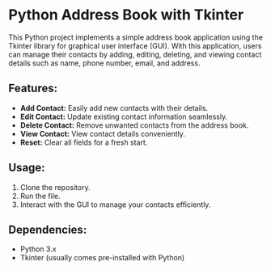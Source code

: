 # Python Address Book with Tkinter

This Python project implements a simple address book application using the Tkinter library for graphical user interface (GUI). With this application, users can manage their contacts by adding, editing, deleting, and viewing contact details such as name, phone number, email, and address.

## Features:
- **Add Contact:** Easily add new contacts with their details.
- **Edit Contact:** Update existing contact information seamlessly.
- **Delete Contact:** Remove unwanted contacts from the address book.
- **View Contact:** View contact details conveniently.
- **Reset:** Clear all fields for a fresh start.

## Usage:
1. Clone the repository.
2. Run the file.
3. Interact with the GUI to manage your contacts efficiently.

## Dependencies:
- Python 3.x
- Tkinter (usually comes pre-installed with Python)
